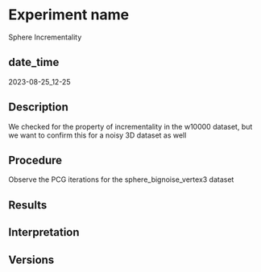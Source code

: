 Experiment name
===============
Sphere Incrementality

date\_time
----------
2023-08-25\_12-25

Description
-----------
We checked for the property of incrementality in the w10000 dataset, but we want to confirm this for a noisy 3D dataset as well

Procedure
---------
Observe the PCG iterations for the sphere\_bignoise\_vertex3 dataset

Results
-------

Interpretation
--------------

Versions
--------

